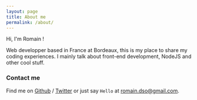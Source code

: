 ```yaml
---
layout: page
title: About me
permalink: /about/
---
```


Hi, I'm Romain !

Web developper based in France at Bordeaux, this is my place to share my coding experiences. I mainly talk about front-end development, NodeJS and other cool stuff.  

### Contact me

Find me on [Github][github] / [Twitter][Twitter] or just say `Hello` at 
[romain.dso@gmail.com](romain.dso@gmail.com).


[github]: https://github.com/romaindso
[twitter]: https://twitter.com/romain_dso
